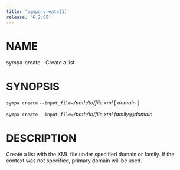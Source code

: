 ```yaml
---
title: 'sympa-create(1)'
release: '6.2.68'
---
```


# NAME

sympa-create - Create a list

# SYNOPSIS

`sympa create` `--input_file=`_/path/to/file.xml_ \[ _domain_ \]

`sympa create` `--input_file=`_/path/to/file.xml_ _family_`@@`_domain_

# DESCRIPTION

Create a list with the XML file under specified domain or family.
If the context was not specified, primary domain will be used.
